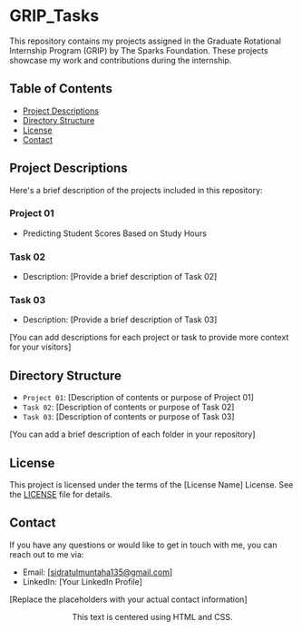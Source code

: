 # GRIP_Tasks

This repository contains my projects assigned in the Graduate Rotational Internship Program (GRIP) by The Sparks Foundation. These projects showcase my work and contributions during the internship.

## Table of Contents

- [Project Descriptions](#project-descriptions)
- [Directory Structure](#directory-structure)
- [License](#license)
- [Contact](#contact)

## Project Descriptions

Here's a brief description of the projects included in this repository:

### Project 01
- Predicting Student Scores Based on Study Hours

### Task 02
- Description: [Provide a brief description of Task 02]

### Task 03
- Description: [Provide a brief description of Task 03]

[You can add descriptions for each project or task to provide more context for your visitors]

## Directory Structure

- `Project 01`: [Description of contents or purpose of Project 01]
- `Task 02`: [Description of contents or purpose of Task 02]
- `Task 03`: [Description of contents or purpose of Task 03]

[You can add a brief description of each folder in your repository]

## License

This project is licensed under the terms of the [License Name] License. See the [LICENSE](LICENSE) file for details.

## Contact

If you have any questions or would like to get in touch with me, you can reach out to me via:

- Email: [sidratulmuntaha135@gmail.com]
- LinkedIn: [Your LinkedIn Profile]

[Replace the placeholders with your actual contact information]

<div style="text-align: center;">
  This text is centered using HTML and CSS.
</div>
